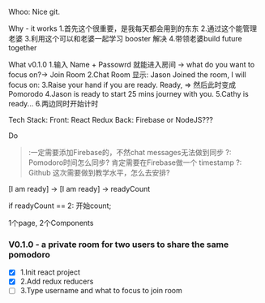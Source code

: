 Whoo: Nice git.

Why - it works
1.首先这个很重要，是我每天都会用到的东东
2.通过这个能管理老婆
3.利用这个可以和老婆一起学习 booster 解决
4.带领老婆build future together

What
v0.1.0
1.输入 Name + Passowrd 就能进入房间 -> what do you want to focus on?-> Join Room
2.Chat Room 显示:  Jason Joined the room, I will focus on:
3.Raise your hand if you are ready. Ready, => 然后此时变成Pomorodo
4.Jason is ready to start 25 mins journey with you.
5.Cathy is ready...
6.两边同时开始计时

Tech Stack:
Front: React Redux
Back: Firebase or NodeJS???


Do
>:一定需要添加Firebase的，不然chat messages无法做到同步
?: Pomodoro时间怎么同步? 肯定需要在Firebase做一个 timestamp
?: Github 这次需要做到教学水平，怎么去安排?


[I am ready] ->
[I am ready] -> readyCount

if readyCount == 2: 开始count;

1个page, 2个Components

### V0.1.0 - a private room for two users to share the same pomodoro
- [x] 1.Init react project
- [x] 2.Add redux reducers
- [ ] 3.Type username and what to focus to join room
